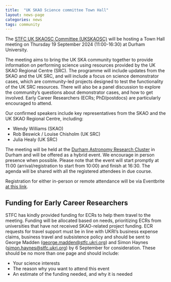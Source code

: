 ```yaml
---
title:  "UK SKAO Science committee Town Hall"
layout: news-page
categories: news
tags: community
---
```

The [STFC UK SKAOSC Committee (UKSKAOSC)](https://www.ukri.org/who-we-are/stfc/how-we-are-governed/advisory-boards/ukskasc/) will be hosting a Town Hall meeting on Thursday 19 September 2024 (11:00-16:30) at Durham University.

The meeting aims to bring the UK SKA community together to provide information on performing science using resources provided by the UK SKAO Regional Centre (SRC). 
The programme will include updates from the SKAO and the UK SRC, and will include a focus on science demonstrator cases, which are community-led projects designed to test the functionality of the UK SRC resources. 
There will also be a panel discussion to explore the community’s questions about demonstrator cases, and how to get involved.  Early Career Researchers (ECRs; PhD/postdocs) are particularly encouraged to attend. 
 
Our confirmed speakers include key representatives from the SKAO and the UK SKAO Regional Centre, including: 
 * Wendy Williams (SKAO)
 * Rob Beswick / Louise Chisholm (UK SRC) 
 * Julia Healy (UK SRC)

The meeting will be held at the [Durham Astronomy Research Cluster](https://astro.dur.ac.uk/) in Durham and will be offered as a hybrid event. We encourage in person presence when possible. 
Please note that the event will start promptly at 11:00 (arrival/registration to start from 10:00) and finish at 16:30. 
The agenda will be shared with all the registered attendees in due course. 
 
Registration for either in-person or remote attendance will be via Eventbrite [at this link](https://www.eventbrite.co.uk/e/uk-skao-science-committee-town-hall-2024-edition-tickets-938703115287).  

## Funding for Early Career Researchers 
STFC has kindly provided funding for ECRs to help them travel to the meeting. Funding will be allocated based on needs, prioritizing ECRs from universities that have not received SKAO-related project funding.  ECR requests for travel support must be in line with UKRI’s business expense claims, business travel and subsistence policy and should be sent to George Madden (george.madden@stfc.ukri.org) and Simon Haynes (simon.haynes@stfc.ukri.org) by 6 September for consideration. These should be no more than one page and should include: 
- Your science interests 
- The reason why you want to attend this event 
- An estimate of the funding needed, and why it is needed 

